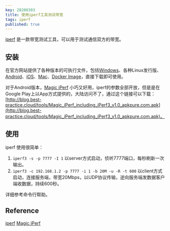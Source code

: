 ```yaml
---
key: 20200303
title: 使用iperf工具测试带宽
tags: iperf
published: true
---
```


[iperf](https://iperf.fr/iperf-download.php) 是一款带宽测试工具，可以用于测试通信双方的带宽。<!--more-->

## 安装

在官方网站提供了各种版本的可执行文件，包括[Windows](https://iperf.fr/iperf-download.php#windows)、各种Linux发行版、[Android](https://iperf.fr/iperf-download.php#android)、[iOS](https://iperf.fr/iperf-download.php#ios)、[Mac](https://iperf.fr/iperf-download.php#macosppc)、[Docker Image](https://registry.hub.docker.com/u/networkstatic/iperf3/)，直接下载即可使用。

对于Android版本，[Magic iPerf](https://play.google.com/store/apps/details?id=com.nextdoordeveloper.miperf.miperf) 小巧又好用，iperf的参数全部开放，但是是在Google Play上以App方式提供的，大陆访问不了，通过这个链接可以下载：[http://blog.best-practice.cloud/tools/Magic_iPerf_including_iPerf3_v1.0_apkpure.com.apk](http://blog.best-practice.cloud/tools/Magic_iPerf_including_iPerf3_v1.0_apkpure.com.apk)。

## 使用

iperf 使用很简单：

1. ```iperf3 -s -p 7777 -I 1``` 以server方式启动，侦听7777端口，每秒刷新一次输出。
2. ```iperf3 -c 192.168.1.2 -p 7777 -i 1 -b 20M -u -R -t 600``` 以client方式启动，连接服务端，带宽20Mbps，以UDP协议传输，逆向服务端发数据客户端收数据，持续600秒。

详细参考命令行帮助。

## Reference

[iperf](https://iperf.fr/iperf-download.php)
[Magic iPerf](https://play.google.com/store/apps/details?id=com.nextdoordeveloper.miperf.miperf)
